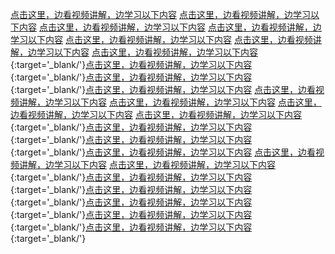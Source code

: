 [点击这里，边看视频讲解，边学习以下内容](https://www.bilibili.com/video/av74106411/?p=51) [点击这里，边看视频讲解，边学习以下内容](https://www.bilibili.com/video/av74106411/?p=34) [点击这里，边看视频讲解，边学习以下内容](https://www.bilibili.com/video/av74106411/?p=51) [点击这里，边看视频讲解，边学习以下内容](https://www.bilibili.com/video/av74106411/?p=34) [点击这里，边看视频讲解，边学习以下内容](https://www.bilibili.com/video/av74106411/?p=48) [点击这里，边看视频讲解，边学习以下内容](https://www.bilibili.com/video/av74106411/?p=34) [点击这里，边看视频讲解，边学习以下内容](https://www.bilibili.com/video/av74106411/?p=75){:target='_blank/'}[点击这里，边看视频讲解，边学习以下内容](https://www.bilibili.com/video/av74106411/?p=64){:target='_blank/'}[点击这里，边看视频讲解，边学习以下内容](https://www.bilibili.com/video/av74106411/?p=65){:target='_blank/'}[点击这里，边看视频讲解，边学习以下内容](https://www.bilibili.com/video/av74106411/?p=51) [点击这里，边看视频讲解，边学习以下内容](https://www.bilibili.com/video/av74106411/?p=34) [点击这里，边看视频讲解，边学习以下内容](https://www.bilibili.com/video/av74106411/?p=48) [点击这里，边看视频讲解，边学习以下内容](https://www.bilibili.com/video/av74106411/?p=34) [点击这里，边看视频讲解，边学习以下内容](https://www.bilibili.com/video/av74106411/?p=75){:target='_blank/'}[点击这里，边看视频讲解，边学习以下内容](https://www.bilibili.com/video/av74106411/?p=64){:target='_blank/'}[点击这里，边看视频讲解，边学习以下内容](https://www.bilibili.com/video/av74106411/?p=65){:target='_blank/'}[点击这里，边看视频讲解，边学习以下内容](https://www.bilibili.com/video/av74106411/?p=48) [点击这里，边看视频讲解，边学习以下内容](https://www.bilibili.com/video/av74106411/?p=34) [点击这里，边看视频讲解，边学习以下内容](https://www.bilibili.com/video/av74106411/?p=75){:target='_blank/'}[点击这里，边看视频讲解，边学习以下内容](https://www.bilibili.com/video/av74106411/?p=64){:target='_blank/'}[点击这里，边看视频讲解，边学习以下内容](https://www.bilibili.com/video/av74106411/?p=65){:target='_blank/'}[点击这里，边看视频讲解，边学习以下内容](https://www.bilibili.com/video/av74106411/?p=75){:target='_blank/'}[点击这里，边看视频讲解，边学习以下内容](https://www.bilibili.com/video/av74106411/?p=64){:target='_blank/'}[点击这里，边看视频讲解，边学习以下内容](https://www.bilibili.com/video/av74106411/?p=65){:target='_blank/'}